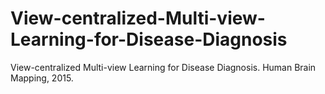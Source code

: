 # View-centralized-Multi-view-Learning-for-Disease-Diagnosis
View-centralized Multi-view Learning for Disease Diagnosis. Human Brain Mapping, 2015. 

